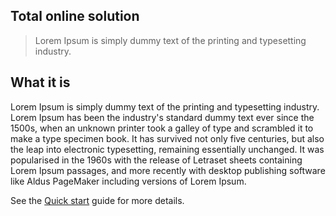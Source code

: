 
<h2 id="tos">Total online solution</h2>

> Lorem Ipsum is simply dummy text of the printing and typesetting industry.

## What it is

Lorem Ipsum is simply dummy text of the printing and typesetting industry. Lorem Ipsum has been the industry's standard dummy text ever since the 1500s, when an unknown printer took a galley of type and scrambled it to make a type specimen book. It has survived not only five centuries, but also the leap into electronic typesetting, remaining essentially unchanged. It was popularised in the 1960s with the release of Letraset sheets containing Lorem Ipsum passages, and more recently with desktop publishing software like Aldus PageMaker including versions of Lorem Ipsum.

See the [Quick start](quickstart.md) guide for more details.




